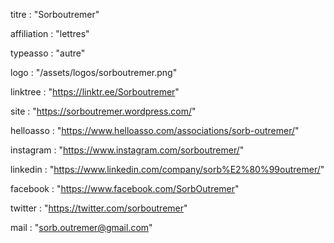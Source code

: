 titre : "Sorboutremer"

affiliation : "lettres"

typeasso : "autre"

logo : "/assets/logos/sorboutremer.png"

linktree : "https://linktr.ee/Sorboutremer"

site : "https://sorboutremer.wordpress.com/"

helloasso : "https://www.helloasso.com/associations/sorb-outremer/"

instagram : "https://www.instagram.com/sorboutremer/"

linkedin : "https://www.linkedin.com/company/sorb%E2%80%99outremer/"

facebook : "https://www.facebook.com/SorbOutremer"

twitter : "https://twitter.com/sorboutremer"

mail : "sorb.outremer@gmail.com"